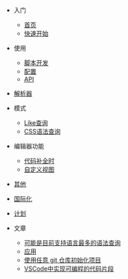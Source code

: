 
- 入门
    - [首页](/zh-Hans/README)
    - [快速开始](/zh-Hans/快速开始)
- 使用
    - [脚本开发](/zh-Hans/脚本开发)
    - [配置](/zh-Hans/配置)
    - <a href="api-docs/index.html" target="blank">API</a>
- [解析器](/zh-Hans/解析器)
- 模式
    - [Like查询](/zh-Hans/模式/like)
    - [CSS语法查询](/zh-Hans/模式/selector)
- 编辑器功能
    - [代码补全时](/zh-Hans/editor/snippet)
    - [自定义视图](/zh-Hans/editor/view)
- [其他](/zh-Hans/其他)
- [国际化](/zh-Hans/国际化)
- [计划](/zh-Hans/计划)

- 文章
    - [可能是目前支持语言最多的语法查询](/zh-Hans/article/code-recycle)
    - [应用](/zh-Hans/article/使用实例.md)
    - [使用任意 git 仓库初始化项目](/zh-Hans/article/模板.md)
    - [VSCode中实现可编程的代码片段](/zh-Hans/article/可编程的代码片段.md)
